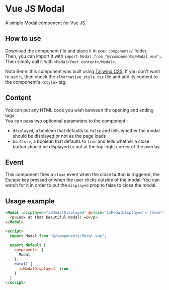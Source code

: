 # Vue JS Modal
A simple Modal component for Vue JS.

## How to use
Download the component file and place it in your `components/` folder.  
Then, you can import it with `import Modal from "@/components/Modal.vue";`.  
Then simply call it with `<Modal>Your content</Modal>`.  
  
Nota Bene: this component was built using [Tailwind CSS](https://tailwindcss.com/). If you don't want to use it, then check the `alternative_style.css` file and add its content to the component's `<style>` tag.

## Content
You can put any HTML code you wish between the opening and ending tags.  
You can pass two optionnal parameters to the component :
- `displayed`, a boolean that defaults to `false` and tells whether the modal should be displayed or not as the page loads
- `btnClose`, a boolean that defaults to `true` and tells whether a close button should be displayed or not at the top-right corner of the overlay.

## Event
This component fires a `close` event when the close button is triggered, the Escape key pressed or when the user clicks outside of the modal. You can watch for it in order to put the `displayed` prop to false to close the modal.

## Usage example
```html
<Modal :displayed="isModalDisplayed" @close="isModalDisplayed = false">
  <p>Look at that beautiful modal! =D</p>
</Modal>

<script>
  import Modal from "@/components/Modal.vue";
  
  export default {
    components: {
      Modal
    },
    data() {
      isModalDisplayed: true
    }
  }
</script>
```
